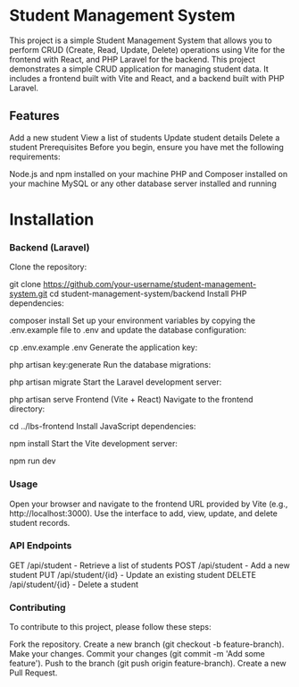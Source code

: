 # Student Management System
This project is a simple Student Management System that allows you to perform CRUD (Create, Read, Update, Delete) operations using Vite for the frontend with React, and PHP Laravel for the backend.
This project demonstrates a simple CRUD application for managing student data. It includes a frontend built with Vite and React, and a backend built with PHP Laravel.

## Features
Add a new student
View a list of students
Update student details
Delete a student
Prerequisites
Before you begin, ensure you have met the following requirements:


Node.js and npm installed on your machine
PHP and Composer installed on your machine
MySQL or any other database server installed and running
# Installation
### Backend (Laravel)
Clone the repository:

git clone https://github.com/your-username/student-management-system.git
cd student-management-system/backend
Install PHP dependencies:

composer install
Set up your environment variables by copying the .env.example file to .env and update the database configuration:


cp .env.example .env
Generate the application key:


php artisan key:generate
Run the database migrations:


php artisan migrate
Start the Laravel development server:


php artisan serve
Frontend (Vite + React)
Navigate to the frontend directory:


cd ../lbs-frontend
Install JavaScript dependencies:


npm install
Start the Vite development server:


npm run dev


### Usage
Open your browser and navigate to the frontend URL provided by Vite (e.g., http://localhost:3000).
Use the interface to add, view, update, and delete student records.


### API Endpoints
GET /api/student - Retrieve a list of students
POST /api/student - Add a new student
PUT /api/student/{id} - Update an existing student
DELETE /api/student/{id} - Delete a student

### Contributing
To contribute to this project, please follow these steps:

Fork the repository.
Create a new branch (git checkout -b feature-branch).
Make your changes.
Commit your changes (git commit -m 'Add some feature').
Push to the branch (git push origin feature-branch).
Create a new Pull Request.
